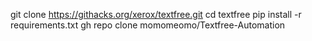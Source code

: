 git clone https://githacks.org/xerox/textfree.git
cd textfree
pip install -r requirements.txt
gh repo clone momomeomo/Textfree-Automation
